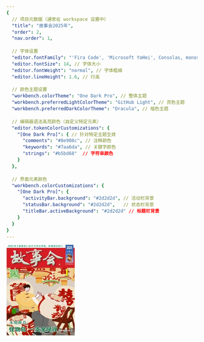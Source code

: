 ```yaml
---
{
  // 项目元数据（通常在 workspace 设置中）
  "title": "故事会2025年",
  "order": 2,
  "nav.order": 1,
  
  // 字体设置
  "editor.fontFamily": "'Fira Code', 'Microsoft YaHei', Consolas, monospace", // 优先使用等宽字体
  "editor.fontSize": 14, // 字体大小
  "editor.fontWeight": "normal", // 字体粗细
  "editor.lineHeight": 1.6, // 行高
  
  // 颜色主题设置
  "workbench.colorTheme": "One Dark Pro", // 整体主题
  "workbench.preferredLightColorTheme": "GitHub Light", // 亮色主题
  "workbench.preferredDarkColorTheme": "Dracula", // 暗色主题
  
  // 编辑器语法高亮颜色（自定义特定元素）
  "editor.tokenColorCustomizations": {
    "[One Dark Pro]": { // 针对特定主题生效
      "comments": "#8e908c", // 注释颜色
      "keywords": "#7aa6da", // 关键字颜色
      "strings": "#b5bd68"  // 字符串颜色
    }
  },
  
  // 界面元素颜色
  "workbench.colorCustomizations": {
    "[One Dark Pro]": {
      "activityBar.background": "#2d2d2d", // 活动栏背景
      "statusBar.background": "#2d2d2d",   // 状态栏背景
      "titleBar.activeBackground": "#2d2d2d" // 标题栏背景
    }
  }
}
---
```



![2025](images/2025/gsh_zk202501.jpg)
